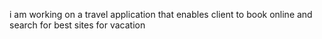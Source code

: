 i am working on a travel application that enables client to book online and search for best sites for vacation
